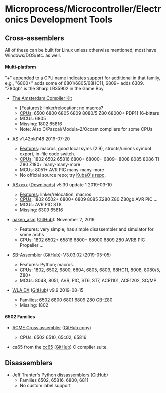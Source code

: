 Microprocess/Microcontroller/Electronics Development Tools
==========================================================


Cross-assemblers
----------------

All of these can be built for Linux unless otherwise mentioned; most
have Windows/DOS/etc. as well.

#### Multi-platform

"+" appended to a CPU name indicates support for additional in that
family, e.g., "6800+" adds some of 6801/6805/68HC11, 6809+ adds 6309.
"Z80gb" is the Sharp LR35902 in the Game Boy.

- [The Amsterdam Compiler Kit][tack]
  - [Features]: linker/relocation; no macros?
  - [CPUs][tack-cpus]: 6500 6800 6805 6809 8080/5 Z80 68000+ PDP11 16-bitters
  - MCUs: 6805
  - Missing: 1802 65816
  - Note: Also C/Pascal/Modula-2/Occam compilers for some CPUs

- [AS]  v1.42bld148 2019-07-20
  - [Features][as-doc]: macros, good local syms (2.9), structs/unions
    symbol export, in-file code switch.
  - [CPUs][as-cpus]: 1802 6502 65816 6800+ 68000+ 6809+ 8008 8085 8086
    TI Z80 Z180+ many-many-more
  - MCUs: 8051+ AVR PIC many-many-more
  - No official source repo; try [KubaO's repo][as-KubaO].

- [ASxxxx][] ([Downloads][asx-dl])  v5.30 update 1 2019-03-10
  - [Features][asx-doc]: linker/relocation, macros
  - [CPUs][asx-cpus]: 1802 6502+ 6800+ 6809 8085 Z280 Z80 Z80gb AVR PIC ...
  - MCUs: AVR PIC ST8 
  - Missing: 6309 65816

- [naken_asm][] ([GitHub][naken-gh]): November 2, 2019
  - Features: very simple; has simple disassembler and simulator for some archs
  - CPUs: 1802 6502+ 65816 6800+ 68000 6809 Z80 AVR8 PIC Propeller ...

- [SB-Assembler][sbasm] ([GitHub][sbasm-gh]): V3.03.02 (2019-05-05)
  - Features: Python; macros.
  - [CPUs][sbasm-cpus]:
    1802, 6502, 6800, 6804, 6805, 6809, 68HC11, 8008, 8080/5, Z80+
  - MCUs: 8048, 8051, AVR, PIC, ST6, ST7, ACE1101, ACE1202, SC/MP

- [WLA DX][] ([GitHub][wla-gh]) v9.9 2019-08-15
  - Families: 6502 6800 6801 6809 Z80 GB-Z80
  - Missing: 1802

#### 6502 Families

- [ACME Cross assembler][acme] ([GitHub copy][acme-gh])
  - CPUs: 6502 6510, 65c02, 65816

- ca65 from the [cc65][] ([GitHub][cc65-gh]) C compiler suite.


Disassemblers
-------------

- Jeff Tranter's Python dissassemblers ([GitHub][jt-gh])
  - Families 6502, 65816, 6800, 6811
  - No custom label support



<!-------------------------------------------------------------------->
[as-KubaO]: https://github.com/KubaO/asl.git
[as-cpus]: http://john.ccac.rwth-aachen.de:8000/as/cpulist.html
[as-doc]: http://john.ccac.rwth-aachen.de:8000/as/as_EN.html
[as]: http://john.ccac.rwth-aachen.de:8000/as/
[asx-cpus]: http://shop-pdp.net/ashtml/asxdoc.htm
[asx-dl]: http://shop-pdp.net/ashtml/asxget.php
[asx-doc]: http://shop-pdp.net/ashtml/asmlnk.htm
[asxxxx]: http://shop-pdp.net/ashtml/asxxxx.htm
[naken-gh]: https://github.com/mikeakohn/naken_asm
[naken_asm]: http://www.mikekohn.net/micro/naken_asm.php
[sbasm-cpus]: https://www.sbprojects.net/sbasm/crosses.php
[sbasm-gh]: https://github.com/sbprojects/sbasm3
[sbasm]: https://www.sbprojects.net/sbasm/
[tack-cpus]: http://tack.sourceforge.net/about.html
[tack]: http://tack.sourceforge.net/
[wla dx]: http://www.villehelin.com/wla.html
[wla-gh]: https://github.com/vhelin/wla-dx

[acme-gh]: https://github.com/meonwax/acme
[acme]: https://sourceforge.net/projects/acme-crossass/
[cc65-gh]: https://github.com/cc65/cc65
[cc65]: https://cc65.github.io/

[jt-gh]: https://github.com/jefftranter/6502/tree/master/disasm

